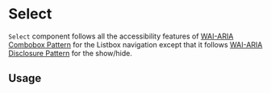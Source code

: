 # Select

`Select` component follows all the accessibility features of
[WAI-ARIA Combobox Pattern](https://www.w3.org/TR/wai-aria-practices-1.2/#listbox-popup-keyboard-interaction)
for the Listbox navigation except that it follows
[WAI-ARIA Disclosure Pattern](https://www.w3.org/TR/wai-aria-practices-1.2/#disclosure)
for the show/hide.

<!-- INJECT_TOC -->

## Usage

<!-- IMPORT_EXAMPLE src/select/stories/__js/Select.component.jsx -->

<!-- CODESANDBOX
link_title: Select
js: src/select/stories/__js/Select.component.jsx
css: src/select/stories/Select.css
-->

<!-- CODESANDBOX
link_title: Dynamic Select
js: src/select/stories/__js/SelectDynamic.component.jsx
utils: src/select/stories/__js/Utils.component.jsx
css: src/select/stories/Select.css
-->

<!-- CODESANDBOX
link_title: Multiple Select
js: src/select/stories/__js/SelectMultiple.component.jsx
utils: src/select/stories/__js/Utils.component.jsx
css: src/select/stories/Select.css
-->

<!-- CODESANDBOX
link_title: Fetch Select
js: src/select/stories/__js/SelectFetch.component.jsx
css: src/select/stories/Select.css
-->

<!-- CODESANDBOX
link_title: Windows Select
js: src/select/stories/__js/SelectWindows.component.jsx
utils: src/select/stories/__js/Utils.component.jsx
css: src/select/stories/Select.css
-->

<!-- CODESANDBOX
link_title: Custom Select
js: src/select/stories/__js/SelectCustom.component.jsx
utils: src/select/stories/__js/Utils.component.jsx
css: src/select/stories/Select.css
-->

<!-- CODESANDBOX
link_title: Controlled Select
js: src/select/stories/__js/SelectControlled.component.jsx
utils: src/select/stories/__js/Utils.component.jsx
css: src/select/stories/Select.css
-->

<!-- INJECT_COMPOSITION src/select -->

<!-- INJECT_PROPS src/select -->

